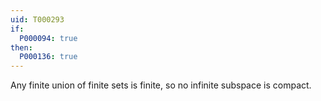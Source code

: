 ```yaml
---
uid: T000293
if:
  P000094: true
then:
  P000136: true
---
```


Any finite union of finite sets is finite, so no infinite subspace is compact.
